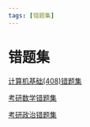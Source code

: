 ```yaml
---
tags: [错题集]
---
```


# 错题集

[计算机基础(408)错题集](./计算机基础/计算机基础.pdf) 

[考研数学错题集](./考研数学/total.pdf) 

[考研政治错题集](./考研政治/政治.pdf) 
